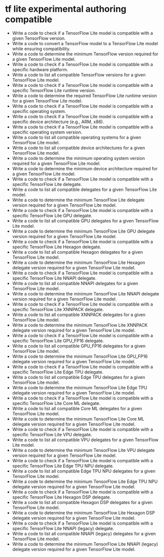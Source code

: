 # tf lite experimental authoring compatible

- Write a code to check if a TensorFlow Lite model is compatible with a given TensorFlow version.
- Write a code to convert a TensorFlow model to a TensorFlow Lite model while ensuring compatibility.
- Write a code to determine the minimum TensorFlow version required for a given TensorFlow Lite model.
- Write a code to check if a TensorFlow Lite model is compatible with a specific hardware platform.
- Write a code to list all compatible TensorFlow versions for a given TensorFlow Lite model.
- Write a code to check if a TensorFlow Lite model is compatible with a specific TensorFlow Lite runtime version.
- Write a code to determine the required TensorFlow Lite runtime version for a given TensorFlow Lite model.
- Write a code to check if a TensorFlow Lite model is compatible with a specific operating system.
- Write a code to check if a TensorFlow Lite model is compatible with a specific device architecture (e.g., ARM, x86).
- Write a code to check if a TensorFlow Lite model is compatible with a specific operating system version.
- Write a code to list all compatible operating systems for a given TensorFlow Lite model.
- Write a code to list all compatible device architectures for a given TensorFlow Lite model.
- Write a code to determine the minimum operating system version required for a given TensorFlow Lite model.
- Write a code to determine the minimum device architecture required for a given TensorFlow Lite model.
- Write a code to check if a TensorFlow Lite model is compatible with a specific TensorFlow Lite delegate.
- Write a code to list all compatible delegates for a given TensorFlow Lite model.
- Write a code to determine the minimum TensorFlow Lite delegate version required for a given TensorFlow Lite model.
- Write a code to check if a TensorFlow Lite model is compatible with a specific TensorFlow Lite GPU delegate.
- Write a code to list all compatible GPU delegates for a given TensorFlow Lite model.
- Write a code to determine the minimum TensorFlow Lite GPU delegate version required for a given TensorFlow Lite model.
- Write a code to check if a TensorFlow Lite model is compatible with a specific TensorFlow Lite Hexagon delegate.
- Write a code to list all compatible Hexagon delegates for a given TensorFlow Lite model.
- Write a code to determine the minimum TensorFlow Lite Hexagon delegate version required for a given TensorFlow Lite model.
- Write a code to check if a TensorFlow Lite model is compatible with a specific TensorFlow Lite NNAPI delegate.
- Write a code to list all compatible NNAPI delegates for a given TensorFlow Lite model.
- Write a code to determine the minimum TensorFlow Lite NNAPI delegate version required for a given TensorFlow Lite model.
- Write a code to check if a TensorFlow Lite model is compatible with a specific TensorFlow Lite XNNPACK delegate.
- Write a code to list all compatible XNNPACK delegates for a given TensorFlow Lite model.
- Write a code to determine the minimum TensorFlow Lite XNNPACK delegate version required for a given TensorFlow Lite model.
- Write a code to check if a TensorFlow Lite model is compatible with a specific TensorFlow Lite GPU_FP16 delegate.
- Write a code to list all compatible GPU_FP16 delegates for a given TensorFlow Lite model.
- Write a code to determine the minimum TensorFlow Lite GPU_FP16 delegate version required for a given TensorFlow Lite model.
- Write a code to check if a TensorFlow Lite model is compatible with a specific TensorFlow Lite Edge TPU delegate.
- Write a code to list all compatible Edge TPU delegates for a given TensorFlow Lite model.
- Write a code to determine the minimum TensorFlow Lite Edge TPU delegate version required for a given TensorFlow Lite model.
- Write a code to check if a TensorFlow Lite model is compatible with a specific TensorFlow Lite Core ML delegate.
- Write a code to list all compatible Core ML delegates for a given TensorFlow Lite model.
- Write a code to determine the minimum TensorFlow Lite Core ML delegate version required for a given TensorFlow Lite model.
- Write a code to check if a TensorFlow Lite model is compatible with a specific TensorFlow Lite VPU delegate.
- Write a code to list all compatible VPU delegates for a given TensorFlow Lite model.
- Write a code to determine the minimum TensorFlow Lite VPU delegate version required for a given TensorFlow Lite model.
- Write a code to check if a TensorFlow Lite model is compatible with a specific TensorFlow Lite Edge TPU NPU delegate.
- Write a code to list all compatible Edge TPU NPU delegates for a given TensorFlow Lite model.
- Write a code to determine the minimum TensorFlow Lite Edge TPU NPU delegate version required for a given TensorFlow Lite model.
- Write a code to check if a TensorFlow Lite model is compatible with a specific TensorFlow Lite Hexagon DSP delegate.
- Write a code to list all compatible Hexagon DSP delegates for a given TensorFlow Lite model.
- Write a code to determine the minimum TensorFlow Lite Hexagon DSP delegate version required for a given TensorFlow Lite model.
- Write a code to check if a TensorFlow Lite model is compatible with a specific TensorFlow Lite NNAPI (legacy) delegate.
- Write a code to list all compatible NNAPI (legacy) delegates for a given TensorFlow Lite model.
- Write a code to determine the minimum TensorFlow Lite NNAPI (legacy) delegate version required for a given TensorFlow Lite model.